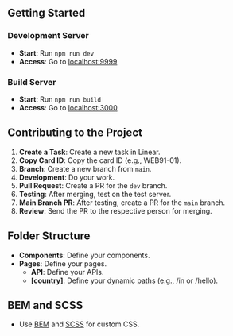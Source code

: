 ## Getting Started

### Development Server
- **Start**: Run `npm run dev`
- **Access**: Go to [localhost:9999](http://localhost:9999)

### Build Server
- **Start**: Run `npm run build`
- **Access**: Go to [localhost:3000](http://localhost:3000)

## Contributing to the Project

1. **Create a Task**: Create a new task in Linear.
2. **Copy Card ID**: Copy the card ID (e.g., WEB91-01).
3. **Branch**: Create a new branch from `main`.
4. **Development**: Do your work.
5. **Pull Request**: Create a PR for the `dev` branch.
6. **Testing**: After merging, test on the test server.
7. **Main Branch PR**: After testing, create a PR for the `main` branch.
8. **Review**: Send the PR to the respective person for merging.



## Folder Structure

- **Components**: Define your components.
- **Pages**: Define your pages.
  - **API**: Define your APIs.
  - **[country]**: Define your dynamic paths (e.g., /in or /hello).

## BEM and SCSS
- Use [BEM](https://getbem.com/) and [SCSS](https://sass-lang.com/guide/#preprocessing) for custom CSS.

